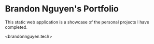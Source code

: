 # Brandon Nguyen's Portfolio
This static web application is a showcase of the personal projects I have completed.

<brandonnguyen.tech>
